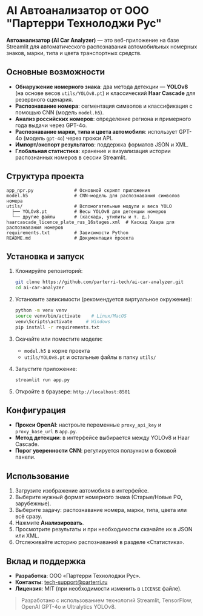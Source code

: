 # AI Автоанализатор от ООО "Партерри Технолоджи Рус"

**Автоанализатор (AI Car Analyzer)** — это веб-приложение на базе Streamlit для автоматического распознавания автомобильных номерных знаков, марки, типа и цвета транспортных средств.

## Основные возможности

* **Обнаружение номерного знака**: два метода детекции — **YOLOv8** (на основе весов `utils/YOLOv8.pt`) и классический **Haar Cascade** для резервного сценария.
* **Распознавание номера**: сегментация символов и классификация с помощью CNN (модель `model.h5`).
* **Анализ российских номеров**: определение региона и примерного года выдачи через GPT-4o.
* **Распознавание марки, типа и цвета автомобиля**: использует GPT-4o (модель `gpt-4o`) через прокси API.
* **Импорт/экспорт результатов**: поддержка форматов JSON и XML.
* **Глобальная статистика**: хранение и визуализация истории распознанных номеров в сессии Streamlit.

## Структура проекта

```
app_npr.py               # Основной скрипт приложения
model.h5                 # CNN-модель для распознавания символов номера
utils/                   # Вспомогательные модули и веса YOLO
  ├── YOLOv8.pt          # Весы YOLOv8 для детекции номеров
  └── другие файлы       # (каскады, утилиты и т. д.)
haarcascade_licence_plate_rus_16stages.xml  # Каскад Хаара для распознавания номеров
requirements.txt         # Зависимости Python
README.md                # Документация проекта
```

## Установка и запуск

1. Клонируйте репозиторий:

   ```bash
   git clone https://github.com/parterri-tech/ai-car-analyzer.git
   cd ai-car-analyzer
   ```
2. Установите зависимости (рекомендуется виртуальное окружение):

   ```bash
   python -m venv venv
   source venv/bin/activate    # Linux/MacOS
   venv\Scripts\activate     # Windows
   pip install -r requirements.txt
   ```
3. Скачайте или поместите модели:

   * `model.h5` в корне проекта
   * `utils/YOLOv8.pt` и остальные файлы в папку `utils/`
4. Запустите приложение:

   ```bash
   streamlit run app.py
   ```
5. Откройте в браузере: `http://localhost:8501`

## Конфигурация

* **Прокси OpenAI**: настроьте переменные `proxy_api_key` и `proxy_base_url` в `app.py`.
* **Метод детекции**: в интерфейсе выбирается между YOLOv8 и Haar Cascade.
* **Порог уверенности CNN**: регулируется ползунком в боковой панели.

## Использование

1. Загрузите изображение автомобиля в интерфейсе.
2. Выберите нужный формат номерного знака (Старые/Новые РФ, зарубежные).
3. Выберите задачу: распознавание номера, марки, типа, цвета или всё сразу.
4. Нажмите **Анализировать**.
5. Просмотрите результаты и при необходимости скачайте их в JSON или XML.
6. Отслеживайте историю распознаваний в разделе «Статистика».

## Вклад и поддержка

* **Разработка**: ООО «Партерри Технолоджи Рус».
* **Контакты**: [tech-support@parterri.ru](mailto:tech-support@parterri.ru)
* **Лицензия**: MIT (при необходимости изменить в `LICENSE` файле).

> Разработано с использованием технологий Streamlit, TensorFlow, OpenAI GPT-4o и Ultralytics YOLOv8.
